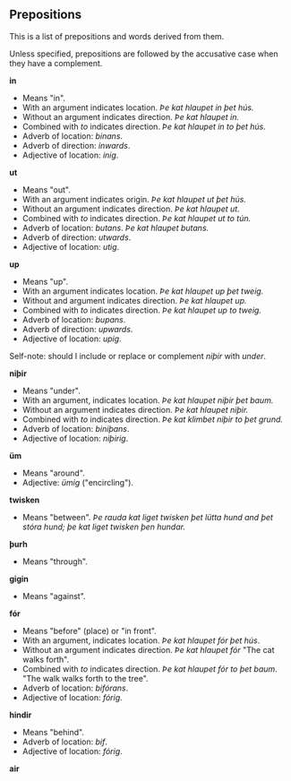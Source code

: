 ## Prepositions

This is a list of prepositions and words derived from them.

Unless specified, prepositions are followed by the accusative case when they
have a complement.

**in**

- Means "in".
- With an argument indicates location. _Þe kat hlaupet in þet hús._
- Without an argument indicates direction. _Þe kat hlaupet in._
- Combined with _to_ indicates direction. _Þe kat hlaupet in to þet hús._
- Adverb of location: _binans_.
- Adverb of direction: _inwards_.
- Adjective of location: _inig_.

**ut**

- Means "out".
- With an argument indicates origin. _Þe kat hlaupet ut þet hús._
- Without an argument indicates direction. _Þe kat hlaupet ut._
- Combined with _to_ indicates direction. _Þe kat hlaupet ut to tún._
- Adverb of location: _butans_. _Þe kat hlaupet butans._
- Adverb of direction: _utwards_.
- Adjective of location: _utig_.

**up**

- Means "up".
- With an argument indicates location. _Þe kat hlaupet up þet tweig._
- Without and argument indicates direction. _Þe kat hlaupet up._
- Combined with _to_ indicates direction. _Þe kat hlaupet up to tweig._
- Adverb of location: _bupans_.
- Adverb of direction: _upwards_.
- Adjective of location: _upig_.

Self-note: should I include or replace or complement _niþir_ with _under_.

**niþir**

- Means "under".
- With an argument, indicates location. _Þe kat hlaupet niþir þet baum._
- Without an argument indicates direction. _Þe kat hlaupet niþir._
- Combined with _to_ indicates direction. _Þe kat klimbet niþir to þet grund._
- Adverb of location: _biniþans_.
- Adjective of location: _niþirig_.

**üm**

- Means "around".
- Adjective: _ümig_ ("encircling").

**twisken**

- Means "between". _Þe rauda kat liget twisken þet lütta hund and þet stóra
  hund; þe kat liget twisken þen hundar._

**þurh**

- Means "through".

**gigin**

- Means "against".

**fór**

- Means "before" (place) or "in front".
- With an argument, indicates location. _Þe kat hlaupet fór þet hús_.
- Without an argument indicates direction. _Þe kat hlaupet fór_ "The cat walks
  forth".
- Combined with _to_ indicates direction. _Þe kat hlaupet fór to þet baum_. "The
  walk walks forth to the tree".
- Adverb of location: _bifórans_.
- Adjective of location: _fórig_.

**hindir**

- Means "behind".
- Adverb of location: _bif_.
- Adjective of location: _fórig_.

**air**
